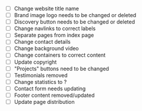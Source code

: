 - [ ] Change website title name
- [ ] Brand image logo needs to be changed or deleted
- [ ] Discovery button needs to be changed or deleted
- [ ] Change navlinks to correct labels
- [ ] Separate pages from index page
- [ ] Change contact details
- [ ] Change background video
- [ ] Change containers to correct content
- [ ] Update copyright
- [ ] "Projects" buttons need to be changed
- [ ] Testimonials removed
- [ ] Change statistics to ?
- [ ] Contact form needs updating
- [ ] Footer content removed/updated
- [ ] Update page distribution